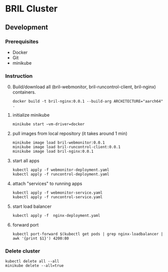 # BRIL Cluster

## Development 

### Prerequisites
- Docker
- Git
- minikube

### Instruction

0. Build/download all (bril-webmonitor, bril-runcontrol-client, bril-nginx) containers. 
    ```shell
    docker build -t bril-nginx:0.0.1 --build-arg ARCHITECTURE="aarch64" .
    ```
1. initialize minikube
    ```shell
    minikube start —vm-driver=docker
    ```
   
2. pull images from local repository (it takes around 1 min)
    ```shell
    minikube image load bril-webmonitor:0.0.1
    minikube image load bril-runcontrol-client:0.0.1
    minikube image load bril-nginx:0.0.1
    ```
3. start all apps
    ```shell
    kubectl apply -f webmonitor-deployment.yaml
    kubectl apply -f runcontrol-deployment.yaml
    ```
4. attach "services" to running apps
    ```shell
    kubectl apply -f webmonitor-service.yaml
    kubectl apply -f runcontrol-service.yaml
    ```
5. start load balancer
    ```shell
    kubectl apply -f  nginx-deployment.yaml
    ```
6. forward port
   ```shell
   kubectl port-forward $(kubectl get pods | grep nginx-loadbalancer | awk '{print $1}') 4200:80
   ```
   
### Delete cluster 
```shell
kubectl delete all --all
minikube delete --all=true
```